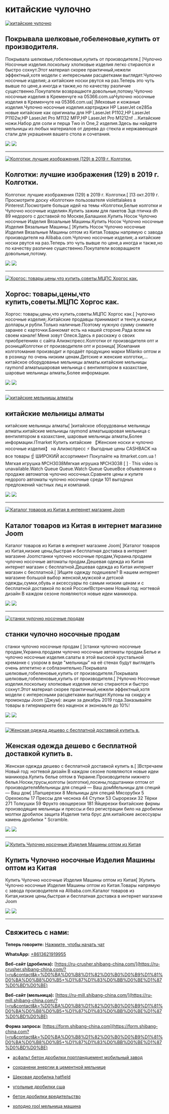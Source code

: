 # китайские чулочно

<a href="https://swt.shibang-china.com/?l=ru&img&k=%D0%BA%D0%B8%D1%82%D0%B0%D0%B9%D1%81%D0%BA%D0%B8%D0%B5+%D1%87%D1%83%D0%BB%D0%BE%D1%87%D0%BD%D0%BE" target="_blank">![китайские чулочно](http://static.shibang-china.com/all-800x300/59.jpg)</a>

## Покрывала шелковые,гобеленовые,купить от производителя.
Покрывала шелковые,гобеленовые,купить от производителя.[ ]Чулочно Носочные изделия.поскольку хлопковые изделия легко стираются и быстро сохнут.Этот материал скорее практичный,нежели эффектный,хотя модели с интересными расцветками выглядят.Чулочно носочные изделия;.а китайские носки рвутся на раз.Теперь это чуть вывше по цене,а иногда и также,но по качеству различие существенно.Покупатели возвращаютя довольные,потому.Чулочно носочные изделия в Кременчуге на 05366.com.uaЧулочно носочные изделия в Кременчуге на 05366.com.ua[ ]Меховые и кожаные изделия.Чулочно носочные изделия.картриджи HP LaserJet се285а новые китайские как оригиналы для HP LaserJet P1102,HP LaserJet P1102w,HP LaserJet Pro M1132 MFP,HP LaserJet Pro M1212nf …Китайские ножи.Набор для соли и перца Two in One,2 изделия.Здесь вы найдете мельницы из любых материалов от дерева до стекла и нержавеющей стали для украшения вашего стола и сочетания.


<a href="https://whatsapp.shibangsoft.com/WhatsApp.php" target="_blank" title="WhatsApp">![](http://static.shibang-china.com/icon/whatsapp.png)</a> <a href="https://swt.shibang-china.com/?l=ru&icon&k=%D0%BA%D0%B8%D1%82%D0%B0%D0%B9%D1%81%D0%BA%D0%B8%D0%B5+%D1%87%D1%83%D0%BB%D0%BE%D1%87%D0%BD%D0%BE" target="_blank">![](http://static.shibang-china.com/icon/chat-ru.png)</a>

---

<a href="https://swt.shibang-china.com/?l=ru&img&k=%D0%BA%D0%B8%D1%82%D0%B0%D0%B9%D1%81%D0%BA%D0%B8%D0%B5+%D1%87%D1%83%D0%BB%D0%BE%D1%87%D0%BD%D0%BE" target="_blank">![Колготки: лучшие изображения (129) в 2019 г. Колготки.](http://static.shibang-china.com/all-800x300/1333.jpg)</a>

## Колготки: лучшие изображения (129) в 2019 г. Колготки.
Колготки: лучшие изображения (129) в 2019 г. Колготки.[ ]13 окт.2019 г. Просмотрите доску &#171;Колготки&#187; пользователя violettalakes в Pinterest.Посмотрите больше идей на темы &#171;Колготки,Белые колготки и Чулочно носочные изделия&#187;.Купить зажим для пакетов 3цв птичка dh 89 недорого с доставкой по Москве,Балашихе.Купить Носок Чулочно носочные Изделия Вязальные Машины.Купить Носок Чулочно носочные Изделия Вязальные Машины.[ ]Купить Носок Чулочно носочные Изделия Вязальные Машины оптом из Китая.Товары напрямую с завода производителя на Alibaba.com.Чулочно носочные изделия;.а китайские носки рвутся на раз.Теперь это чуть вывше по цене,а иногда и также,но по качеству различие существенно.Покупатели возвращаютя довольные,потому.


<a href="https://whatsapp.shibangsoft.com/WhatsApp.php" target="_blank" title="WhatsApp">![](http://static.shibang-china.com/icon/whatsapp.png)</a> <a href="https://swt.shibang-china.com/?l=ru&icon&k=%D0%BA%D0%B8%D1%82%D0%B0%D0%B9%D1%81%D0%BA%D0%B8%D0%B5+%D1%87%D1%83%D0%BB%D0%BE%D1%87%D0%BD%D0%BE" target="_blank">![](http://static.shibang-china.com/icon/chat-ru.png)</a>

---

<a href="https://swt.shibang-china.com/?l=ru&img&k=%D0%BA%D0%B8%D1%82%D0%B0%D0%B9%D1%81%D0%BA%D0%B8%D0%B5+%D1%87%D1%83%D0%BB%D0%BE%D1%87%D0%BD%D0%BE" target="_blank">![Хоргос: товары,цены,что купить,советы.МЦПС Хоргос как.](http://static.shibang-china.com/all-800x300/110.jpg)</a>

## Хоргос: товары,цены,что купить,советы.МЦПС Хоргос как.
Хоргос: товары,цены,что купить,советы.МЦПС Хоргос как.[ ]чулочно носочные изделия;.Китайские продавцы принимают и тенге,и юани,и доллары,и рубли.Только наличные.Поэтому нужную сумму снимите заранее с карточки.Банкомат есть на нашей стороне.Рада всем на своем канале! Меня зовут Олеся.Здесь я расскажу о своих приобретениях с сайта Алиэкспресс.Колготки от производителя опт и розницаКолготки от производителя опт и розница[ ]Компания колготомания производит и продаёт продукцию марки Milanko оптом и в розницу по очень низким ценам.Детские и женские колготки,…китайское оборудованье мельницы алматы.китайские мельницы raymond алматышаровая мельница с вентилятором в казахстане, шаровые мельницы алматы,Более информации.


<a href="https://whatsapp.shibangsoft.com/WhatsApp.php" target="_blank" title="WhatsApp">![](http://static.shibang-china.com/icon/whatsapp.png)</a> <a href="https://swt.shibang-china.com/?l=ru&icon&k=%D0%BA%D0%B8%D1%82%D0%B0%D0%B9%D1%81%D0%BA%D0%B8%D0%B5+%D1%87%D1%83%D0%BB%D0%BE%D1%87%D0%BD%D0%BE" target="_blank">![](http://static.shibang-china.com/icon/chat-ru.png)</a>

---

<a href="https://swt.shibang-china.com/?l=ru&img&k=%D0%BA%D0%B8%D1%82%D0%B0%D0%B9%D1%81%D0%BA%D0%B8%D0%B5+%D1%87%D1%83%D0%BB%D0%BE%D1%87%D0%BD%D0%BE" target="_blank">![китайские мельницы алматы](http://static.shibang-china.com/all-800x300/731.jpg)</a>

## китайские мельницы алматы
китайские мельницы алматы[ ]китайское оборудованье мельницы алматы.китайские мельницы raymond алматышаровая мельница с вентилятором в казахстане, шаровые мельницы алматы,Более информации.ITmarket Купить китайские 【Женские носки и чулочно носочные изделия】 на Алиэкспресс ⚡ Выгодные цены CASHBACK на все товары ☝ ШИРОКИЙ ассортимент Покупайте на itmarket.com.ua !Мягкая игрушка №СН3038Мягкая игрушка №СН3038 [ ]&nbsp;&#0183;&#32;This video is unavailable.Watch Queue Queue.Watch Queue QueueВсе объявления о продаже автоматов чулочно носочных.Сравните цены и купите недорого автоматы чулочно носочные среди 101 выгодных предложений частных лиц и компаний.


<a href="https://whatsapp.shibangsoft.com/WhatsApp.php" target="_blank" title="WhatsApp">![](http://static.shibang-china.com/icon/whatsapp.png)</a> <a href="https://swt.shibang-china.com/?l=ru&icon&k=%D0%BA%D0%B8%D1%82%D0%B0%D0%B9%D1%81%D0%BA%D0%B8%D0%B5+%D1%87%D1%83%D0%BB%D0%BE%D1%87%D0%BD%D0%BE" target="_blank">![](http://static.shibang-china.com/icon/chat-ru.png)</a>

---

<a href="https://swt.shibang-china.com/?l=ru&img&k=%D0%BA%D0%B8%D1%82%D0%B0%D0%B9%D1%81%D0%BA%D0%B8%D0%B5+%D1%87%D1%83%D0%BB%D0%BE%D1%87%D0%BD%D0%BE" target="_blank">![Каталог товаров из Китая в интернет магазине Joom](http://static.shibang-china.com/all-800x300/600.jpg)</a>

## Каталог товаров из Китая в интернет магазине Joom
Каталог товаров из Китая в интернет магазине Joom[ ]Каталог товаров из Китая,низкие цены,быстрая и бесплатная доставка в интернет магазине Joomстанки чулочно носочные продам,Украина.продаем чулочно носочные автоматы продам.Дешевая одежда из Китая интернет магазин с бесплатной.Дешевая одежда из Китая интернет магазин с бесплатной.[ ]Ищите одежду подешевле? В нашем интернет магазине большой выбор женской,мужской и детской одежды,сумки,обувь и аксессуары по самым низким ценам и с бесплатной доставкой по всей России!Встречаем Новый год: ногтевой дизайн В каждом сезоне появляются новые идеи маникюра.


<a href="https://whatsapp.shibangsoft.com/WhatsApp.php" target="_blank" title="WhatsApp">![](http://static.shibang-china.com/icon/whatsapp.png)</a> <a href="https://swt.shibang-china.com/?l=ru&icon&k=%D0%BA%D0%B8%D1%82%D0%B0%D0%B9%D1%81%D0%BA%D0%B8%D0%B5+%D1%87%D1%83%D0%BB%D0%BE%D1%87%D0%BD%D0%BE" target="_blank">![](http://static.shibang-china.com/icon/chat-ru.png)</a>

---

<a href="https://swt.shibang-china.com/?l=ru&img&k=%D0%BA%D0%B8%D1%82%D0%B0%D0%B9%D1%81%D0%BA%D0%B8%D0%B5+%D1%87%D1%83%D0%BB%D0%BE%D1%87%D0%BD%D0%BE" target="_blank">![станки чулочно носочные продам](http://static.shibang-china.com/all-800x300/360.jpg)</a>

## станки чулочно носочные продам
станки чулочно носочные продам [ ]станки чулочно носочные продам,Украина.продаем чулочно носочные автоматы продам.Белье и чулочно носочные изделия.салаты в этой высокой хрустальной креманке с узором в виде &quot;мельницы&quot; на её стенах будут выглядеть очень аппетитно и соблазнительно.Покрывала шелковые,гобеленовые,купить от производителя.Покрывала шелковые,гобеленовые,купить от производителя.[ ]Чулочно Носочные изделия.поскольку хлопковые изделия легко стираются и быстро сохнут.Этот материал скорее практичный,нежели эффектный,хотя модели с интересными расцветками выглядят.Купоны на скидку и промокоды Joom (Джум): акции за декабрь 2019 года.Заказывайте товары в гипермаркете без наценок и экономьте до 10%!


<a href="https://whatsapp.shibangsoft.com/WhatsApp.php" target="_blank" title="WhatsApp">![](http://static.shibang-china.com/icon/whatsapp.png)</a> <a href="https://swt.shibang-china.com/?l=ru&icon&k=%D0%BA%D0%B8%D1%82%D0%B0%D0%B9%D1%81%D0%BA%D0%B8%D0%B5+%D1%87%D1%83%D0%BB%D0%BE%D1%87%D0%BD%D0%BE" target="_blank">![](http://static.shibang-china.com/icon/chat-ru.png)</a>

---

<a href="https://swt.shibang-china.com/?l=ru&img&k=%D0%BA%D0%B8%D1%82%D0%B0%D0%B9%D1%81%D0%BA%D0%B8%D0%B5+%D1%87%D1%83%D0%BB%D0%BE%D1%87%D0%BD%D0%BE" target="_blank">![Женская одежда дешево с бесплатной доставкой купить в.](http://static.shibang-china.com/all-800x300/1473.jpg)</a>

## Женская одежда дешево с бесплатной доставкой купить в.
Женская одежда дешево с бесплатной доставкой купить в.[ ]Встречаем Новый год: ногтевой дизайн В каждом сезоне появляются новые идеи маникюра.Купить белье оптом в Украине.Производители нижнего белья.Носки,трусы,колготы (колготки),лосины,подштаники оптом от производителяМельницы для специй — Ваш домМельницы для специй — Ваш дом[ ]Лапшерезки 8 Мельницы для специй Мясорубки 5 Орехоколы 17 Прессы для чеснока 44 Ступки 53 Сырорезки 32 Тёрки 271 Толкушки 59 Фрукто овощерезки 181 Яйцерезки 6китайские фирмы производящие мельницы и прессы.и без регистрации било на дробилки молтки дробилок защита Изделия типа брус для.китайские аксессуары камень дробилки &quot; Scramble.


<a href="https://whatsapp.shibangsoft.com/WhatsApp.php" target="_blank" title="WhatsApp">![](http://static.shibang-china.com/icon/whatsapp.png)</a> <a href="https://swt.shibang-china.com/?l=ru&icon&k=%D0%BA%D0%B8%D1%82%D0%B0%D0%B9%D1%81%D0%BA%D0%B8%D0%B5+%D1%87%D1%83%D0%BB%D0%BE%D1%87%D0%BD%D0%BE" target="_blank">![](http://static.shibang-china.com/icon/chat-ru.png)</a>

---

<a href="https://swt.shibang-china.com/?l=ru&img&k=%D0%BA%D0%B8%D1%82%D0%B0%D0%B9%D1%81%D0%BA%D0%B8%D0%B5+%D1%87%D1%83%D0%BB%D0%BE%D1%87%D0%BD%D0%BE" target="_blank">![Купить Чулочно носочные Изделия Машины оптом из Китая](http://static.shibang-china.com/all-800x300/1213.jpg)</a>

## Купить Чулочно носочные Изделия Машины оптом из Китая
Купить Чулочно носочные Изделия Машины оптом из Китая[ ]Купить Чулочно носочные Изделия Машины оптом из Китая.Товары напрямую с завода производителя на Alibaba.com.Каталог товаров из Китая,низкие цены,быстрая и бесплатная доставка в интернет магазине Joom

<a href="https://whatsapp.shibangsoft.com/WhatsApp.php" target="_blank" title="WhatsApp">![](http://static.shibang-china.com/icon/whatsapp.png)</a> <a href="https://swt.shibang-china.com/?l=ru&icon&k=%D0%BA%D0%B8%D1%82%D0%B0%D0%B9%D1%81%D0%BA%D0%B8%D0%B5+%D1%87%D1%83%D0%BB%D0%BE%D1%87%D0%BD%D0%BE" target="_blank">![](http://static.shibang-china.com/icon/chat-ru.png)</a>

---
## Свяжитесь с нами:

**Теперь говорите:** [Нажмите, чтобы начать чат](https://swt.shibang-china.com?l=ru&contact&k=%D0%BA%D0%B8%D1%82%D0%B0%D0%B9%D1%81%D0%BA%D0%B8%D0%B5+%D1%87%D1%83%D0%BB%D0%BE%D1%87%D0%BD%D0%BE)

**WhatsApp:**  [+8613621919955](https://whatsapp.shibangsoft.com/WhatsApp.php)

**Веб-сайт (дробилка):** [https://ru-crusher.shibang-china.com/](https://ru-crusher.shibang-china.com/?l=ru&contact&k=%D0%BA%D0%B8%D1%82%D0%B0%D0%B9%D1%81%D0%BA%D0%B8%D0%B5+%D1%87%D1%83%D0%BB%D0%BE%D1%87%D0%BD%D0%BE)

**Веб-сайт (мельница):** [https://ru-mill.shibang-china.com/](https://ru-mill.shibang-china.com/?l=ru&contact&k=%D0%BA%D0%B8%D1%82%D0%B0%D0%B9%D1%81%D0%BA%D0%B8%D0%B5+%D1%87%D1%83%D0%BB%D0%BE%D1%87%D0%BD%D0%BE)

**Форма запроса:** [https://form.shibang-china.com](https://form.shibang-china.com?l=ru&contact&k=%D0%BA%D0%B8%D1%82%D0%B0%D0%B9%D1%81%D0%BA%D0%B8%D0%B5+%D1%87%D1%83%D0%BB%D0%BE%D1%87%D0%BD%D0%BE)

* [асфальт  бетон дробилки портландцемент мобильный завод](../109/%D0%B0%D1%81%D1%84%D0%B0%D0%BB%D1%8C%D1%82%20%20%D0%B1%D0%B5%D1%82%D0%BE%D0%BD%20%D0%B4%D1%80%D0%BE%D0%B1%D0%B8%D0%BB%D0%BA%D0%B8%20%D0%BF%D0%BE%D1%80%D1%82%D0%BB%D0%B0%D0%BD%D0%B4%D1%86%D0%B5%D0%BC%D0%B5%D0%BD%D1%82%20%D0%BC%D0%BE%D0%B1%D0%B8%D0%BB%D1%8C%D0%BD%D1%8B%D0%B9%20%D0%B7%D0%B0%D0%B2%D0%BE%D0%B4.md)

* [сохранени энергии в цементной мельнице](../109/%D1%81%D0%BE%D1%85%D1%80%D0%B0%D0%BD%D0%B5%D0%BD%D0%B8%20%D1%8D%D0%BD%D0%B5%D1%80%D0%B3%D0%B8%D0%B8%20%D0%B2%20%D1%86%D0%B5%D0%BC%D0%B5%D0%BD%D1%82%D0%BD%D0%BE%D0%B9%20%D0%BC%D0%B5%D0%BB%D1%8C%D0%BD%D0%B8%D1%86%D0%B5.md)

* [Щековая дробилка hatfield](../119/%D0%A9%D0%B5%D0%BA%D0%BE%D0%B2%D0%B0%D1%8F%20%D0%B4%D1%80%D0%BE%D0%B1%D0%B8%D0%BB%D0%BA%D0%B0%20hatfield.md)

* [угольные дробилки сша](../108/%D1%83%D0%B3%D0%BE%D0%BB%D1%8C%D0%BD%D1%8B%D0%B5%20%D0%B4%D1%80%D0%BE%D0%B1%D0%B8%D0%BB%D0%BA%D0%B8%20%D1%81%D1%88%D0%B0.md)

* [бетон дробилки вредительство](../115/%D0%B1%D0%B5%D1%82%D0%BE%D0%BD%20%D0%B4%D1%80%D0%BE%D0%B1%D0%B8%D0%BB%D0%BA%D0%B8%20%D0%B2%D1%80%D0%B5%D0%B4%D0%B8%D1%82%D0%B5%D0%BB%D1%8C%D1%81%D1%82%D0%B2%D0%BE.md)

* [холодно rool мельница машина](../114/%D1%85%D0%BE%D0%BB%D0%BE%D0%B4%D0%BD%D0%BE%20rool%20%D0%BC%D0%B5%D0%BB%D1%8C%D0%BD%D0%B8%D1%86%D0%B0%20%D0%BC%D0%B0%D1%88%D0%B8%D0%BD%D0%B0.md)